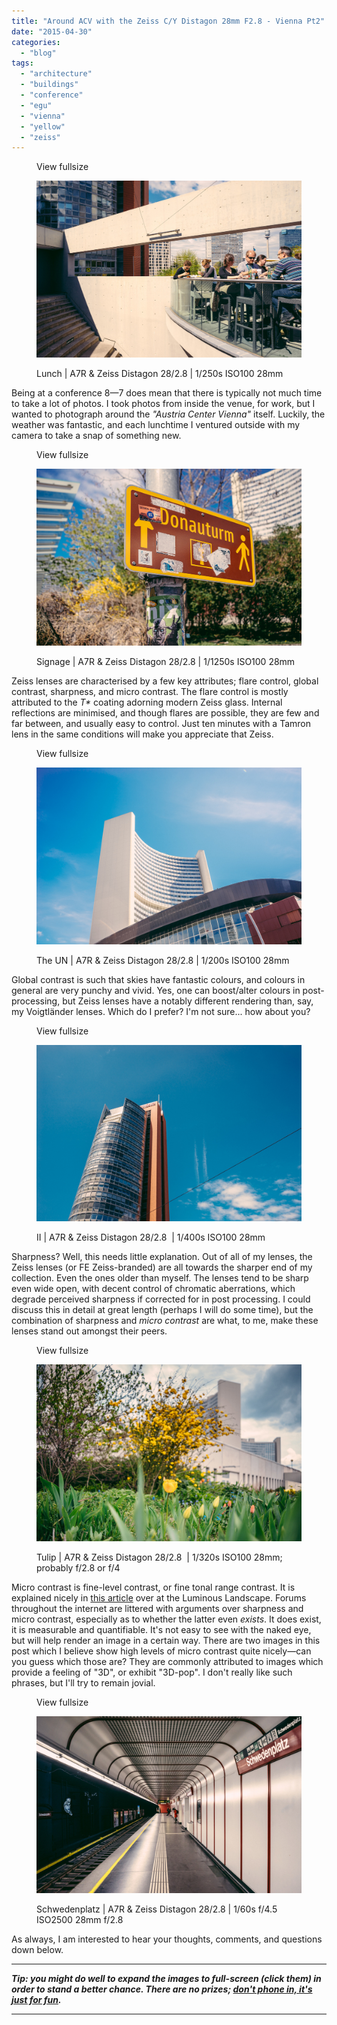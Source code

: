 ```yaml
---
title: "Around ACV with the Zeiss C/Y Distagon 28mm F2.8 - Vienna Pt2"
date: "2015-04-30"
categories: 
  - "blog"
tags: 
  - "architecture"
  - "buildings"
  - "conference"
  - "egu"
  - "vienna"
  - "yellow"
  - "zeiss"
---
```


<figure>

View fullsize

![Lunch | A7R &amp; Zeiss Distagon 28/2.8 |&nbsp;1/250s ISO100 28mm](/assets/images/49bb9-image-asset.jpeg)

<figcaption>



Lunch | A7R & Zeiss Distagon 28/2.8 | 1/250s ISO100 28mm





</figcaption>



</figure>

Being at a conference 8—7 does mean that there is typically not much time to take a lot of photos. I took photos from inside the venue, for work, but I wanted to photograph around the _"Austria Center Vienna"_ itself. Luckily, the weather was fantastic, and each lunchtime I ventured outside with my camera to take a snap of something new.

<figure>

View fullsize

![Signage | A7R &amp; Zeiss Distagon 28/2.8 |&nbsp;1/1250s ISO100 28mm](/assets/images/4d82e-image-asset.jpeg)

<figcaption>



Signage | A7R & Zeiss Distagon 28/2.8 | 1/1250s ISO100 28mm





</figcaption>



</figure>

Zeiss lenses are characterised by a few key attributes; flare control, global contrast, sharpness, and micro contrast. The flare control is mostly attributed to the _T\*_ coating adorning modern Zeiss glass. Internal reflections are minimised, and though flares are possible, they are few and far between, and usually easy to control. Just ten minutes with a Tamron lens in the same conditions will make you appreciate that Zeiss.

<figure>

View fullsize

![The UN | A7R &amp; Zeiss Distagon 28/2.8 |&nbsp;1/200s ISO100 28mm](/assets/images/185e7-image-asset.jpeg)

<figcaption>



The UN | A7R & Zeiss Distagon 28/2.8 | 1/200s ISO100 28mm





</figcaption>



</figure>

Global contrast is such that skies have fantastic colours, and colours in general are very punchy and vivid. Yes, one can boost/alter colours in post-processing, but Zeiss lenses have a notably different rendering than, say, my Voigtländer lenses. Which do I prefer? I'm not sure... how about you?

<figure>

View fullsize

![II |&nbsp;A7R &amp; Zeiss Distagon 28/2.8&nbsp;&nbsp;|&nbsp;1/400s ISO100 28mm](/assets/images/8f5f5-image-asset.jpeg)

<figcaption>



II | A7R & Zeiss Distagon 28/2.8  | 1/400s ISO100 28mm





</figcaption>



</figure>

Sharpness? Well, this needs little explanation. Out of all of my lenses, the Zeiss lenses (or FE Zeiss-branded) are all towards the sharper end of my collection. Even the ones older than myself. The lenses tend to be sharp even wide open, with decent control of chromatic aberrations, which degrade perceived sharpness if corrected for in post processing. I could discuss this in detail at great length (perhaps I will do some time), but the combination of sharpness and _micro contrast_ are what, to me, make these lenses stand out amongst their peers.

<figure>

View fullsize

![Tulip |&nbsp;A7R &amp; Zeiss Distagon 28/2.8&nbsp;&nbsp;|&nbsp;1/320s ISO100 28mm; probably f/2.8 or f/4](/assets/images/9edeb-image-asset.jpeg)

<figcaption>



Tulip | A7R & Zeiss Distagon 28/2.8  | 1/320s ISO100 28mm; probably f/2.8 or f/4





</figcaption>



</figure>

Micro contrast is fine-level contrast, or fine tonal range contrast. It is explained nicely in [this article](https://luminous-landscape.com/understanding-lens-contrast/) over at the Luminous Landscape. Forums throughout the internet are littered with arguments over sharpness and micro contrast, especially as to whether the latter even _exists_. It does exist, it is measurable and quantifiable. It's not easy to see with the naked eye, but will help render an image in a certain way. There are two images in this post which I believe show high levels of micro contrast quite nicely—can you guess which those are? They are commonly attributed to images which provide a feeling of "3D", or exhibit "3D-pop". I don't really like such phrases, but I'll try to remain jovial. 

<figure>

View fullsize

![Schwedenplatz&nbsp;| A7R &amp; Zeiss Distagon 28/2.8&nbsp;|&nbsp;1/60s f/4.5 ISO2500 28mm f/2.8](/assets/images/e521e-image-asset.jpeg)

<figcaption>



Schwedenplatz | A7R & Zeiss Distagon 28/2.8 | 1/60s f/4.5 ISO2500 28mm f/2.8





</figcaption>



</figure>

As always, I am interested to hear your thoughts, comments, and questions down below.

* * *

**_Tip: you might do well to expand the images to full-screen (click them) in order to stand a better chance. There are no prizes; [don't phone in, it's just for fun](http://en.wikipedia.org/wiki/The_Big_Breakfast)._**

* * *
